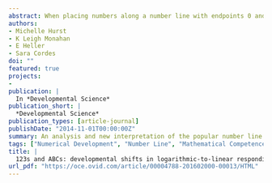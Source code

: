 ```yaml
---
abstract: When placing numbers along a number line with endpoints 0 and 1000, children generally space numbers logarithmically until around the age of 7, when they shift to a predominantly linear pattern of responding. This developmental shift of responding on the number placement task has been argued to be indicative of a shift in the format of the underlying representation of number (Siegler & Opfer, 2003). In the current study, we provide evidence from both child and adult participants to suggest that performance on the number placement task may not reflect the structure of the mental number line, but instead is a function of the fluency (i.e. ease) with which the individual can work with the values in the sequence. In Experiment 1, adult participants respond logarithmically when placing numbers on a line with less familiar anchors (1639 to 2897), despite linear responding on control tasks with standard anchors involving a similar range (0 to 1287) and a similar numerical magnitude (2000 to 3000). In Experiment 2, we show a similar developmental shift in childhood from logarithmic to linear responding for a non-numerical sequence with no inherent magnitude (the alphabet). In conclusion, we argue that the developmental trend towards linear behavior on the number line task is a product of successful strategy use and mental fluency with the values of the sequence, resulting from familiarity with endpoints and increased knowledge about general ordering principles of the sequence.
authors:
- Michelle Hurst
- K Leigh Monahan
- E Heller
- Sara Cordes
doi: ""
featured: true
projects:
- 
publication: |
  In *Developmental Science*
publication_short: |
  *Developmental Science*
publication_types: [article-journal]
publishDate: "2014-11-01T00:00:00Z"
summary: An analysis and new interpretation of the popular number line task.
tags: ["Numerical Development", "Number Line", "Mathematical Competence", "Linear vs Logarithmic"]
title: |
  123s and ABCs: developmental shifts in logarithmic-to-linear responding reflect fluency with sequence values
url_pdf: "https://oce.ovid.com/article/00004788-201602000-00013/HTML"
---
```

